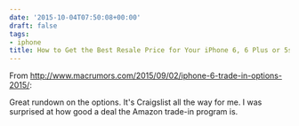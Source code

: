 ```yaml
---
date: '2015-10-04T07:50:08+00:00'
draft: false
tags:
- iphone
title: How to Get the Best Resale Price for Your iPhone 6, 6 Plus or 5s
---
```


From http://www.macrumors.com/2015/09/02/iphone-6-trade-in-options-2015/:

Great rundown on the options. It's Craigslist all the way for me. I was surprised at how good a deal the Amazon trade-in program is.
